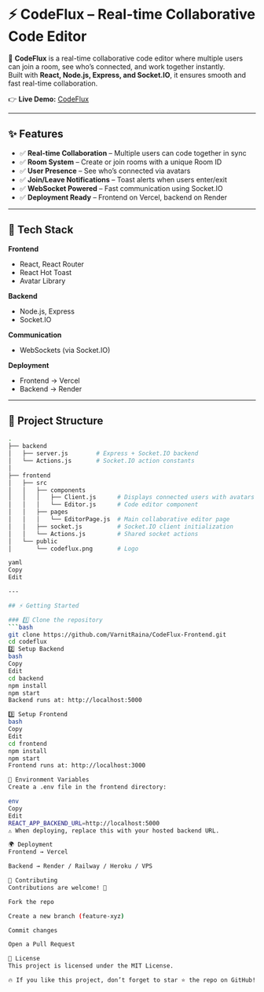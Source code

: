 # ⚡ CodeFlux – Real-time Collaborative Code Editor

🚀 **CodeFlux** is a real-time collaborative code editor where multiple users can join a room, see who’s connected, and work together instantly.  
Built with **React, Node.js, Express, and Socket.IO**, it ensures smooth and fast real-time collaboration.

👉 **Live Demo:** [CodeFlux](https://code-flux-frontend.vercel.app/)

---

## ✨ Features

- ✅ **Real-time Collaboration** – Multiple users can code together in sync  
- ✅ **Room System** – Create or join rooms with a unique Room ID  
- ✅ **User Presence** – See who’s connected via avatars  
- ✅ **Join/Leave Notifications** – Toast alerts when users enter/exit  
- ✅ **WebSocket Powered** – Fast communication using Socket.IO  
- ✅ **Deployment Ready** – Frontend on Vercel, backend on Render  

---

## 🚀 Tech Stack

**Frontend**
- React, React Router  
- React Hot Toast  
- Avatar Library  

**Backend**
- Node.js, Express  
- Socket.IO  

**Communication**
- WebSockets (via Socket.IO)  

**Deployment**
- Frontend → Vercel  
- Backend → Render  

---

## 📂 Project Structure
```bash
.
├── backend
│   ├── server.js        # Express + Socket.IO backend
│   └── Actions.js       # Socket.IO action constants
│
├── frontend
│   ├── src
│   │   ├── components
│   │   │   ├── Client.js      # Displays connected users with avatars
│   │   │   └── Editor.js      # Code editor component
│   │   ├── pages
│   │   │   └── EditorPage.js  # Main collaborative editor page
│   │   ├── socket.js          # Socket.IO client initialization
│   │   └── Actions.js         # Shared socket actions
│   └── public
│       └── codeflux.png       # Logo

yaml
Copy
Edit

---

## ⚡ Getting Started

### 1️⃣ Clone the repository
```bash
git clone https://github.com/VarnitRaina/CodeFlux-Frontend.git
cd codeflux
2️⃣ Setup Backend
bash
Copy
Edit
cd backend
npm install
npm start
Backend runs at: http://localhost:5000

3️⃣ Setup Frontend
bash
Copy
Edit
cd frontend
npm install
npm start
Frontend runs at: http://localhost:3000

🔌 Environment Variables
Create a .env file in the frontend directory:

env
Copy
Edit
REACT_APP_BACKEND_URL=http://localhost:5000
⚠️ When deploying, replace this with your hosted backend URL.

🌍 Deployment
Frontend → Vercel

Backend → Render / Railway / Heroku / VPS

🤝 Contributing
Contributions are welcome! 🚀

Fork the repo

Create a new branch (feature-xyz)

Commit changes

Open a Pull Request

📜 License
This project is licensed under the MIT License.

🔥 If you like this project, don’t forget to star ⭐ the repo on GitHub!
